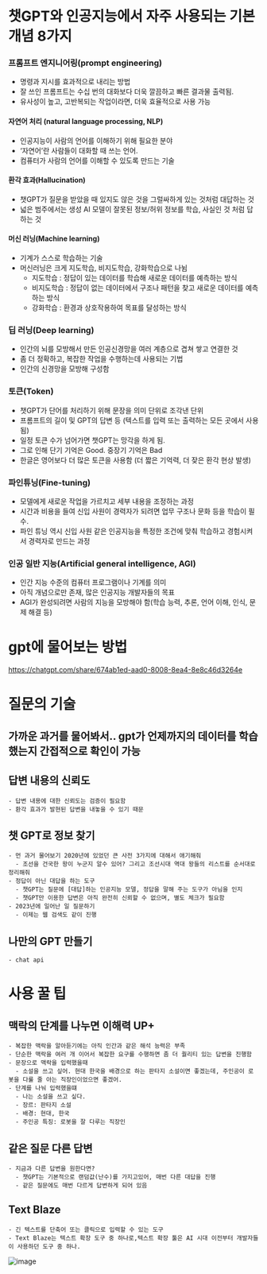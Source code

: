 # 챗GPT와 인공지능에서 자주 사용되는 기본 개념 8가지
### 프롬프트 엔지니어링(prompt engineering)
  - 명령과 지시를 효과적으로 내리는 방법
  - 잘 쓰인 프롬프트는 수십 번의 대화보다 더욱 깔끔하고 빠른 결과물 출력됨.
  - 유사성이 높고, 고반복되는 작업이라면, 더욱 효율적으로 사용 가능
#### 자연어 처리 (natural language processing, NLP)
  - 인공지능이 사람의 언어를 이해하기 위해 필요한 분야
  - ‘자연어’란 사람들이 대화할 때 쓰는 언어.
  - 컴퓨터가 사람의 언어를 이해할 수 있도록 만드는 기술
#### 환각 효과(Hallucination) 
  - 챗GPT가 질문을 받았을 때 있지도 않은 것을 그럴싸하게 있는 것처럼 대답하는 것
  - 넓은 범주에서는 생성 AI 모델이 잘못된 정보/허위 정보를 학습, 사실인 것 처럼 답하는 것
#### 머신 러닝(Machine learning)
  - 기계가 스스로 학습하는 기술
  - 머신러닝은 크게 지도학습, 비지도학습, 강화학습으로 나뉨
    - 지도학습 : 정답이 있는 데이터를 학습해 새로운 데이터를 예측하는 방식
    - 비지도학습 : 정답이 없는 데이터에서 구조나 패턴을 찾고 새로운 데이터를 예측하는 방식
    - 강화학습 : 환경과 상호작용하여 목표를 달성하는 방식

### 딥 러닝(Deep learning)
  - 인간의 뇌를 모방해서 만든 인공신경망을 여러 계층으로 겹쳐 쌓고 연결한 것
  - 좀 더 정확하고, 복잡한 작업을 수행하는데 사용되는 기법
  - 인간의 신경망을 모방해 구성함
### 토큰(Token)
  - 챗GPT가 단어를 처리하기 위해 문장을 의미 단위로 조각낸 단위
  - 프롬프트의 길이 및 GPT의 답변 등   (텍스트를 입력 또는 출력하는 모든 곳에서 사용됨)
  - 일정 토큰 수가 넘어가면 챗GPT는 망각을 하게 됨.
  - 그로 인해 단기 기억은 Good. 중장기 기억은 Bad
  - 한글은 영어보다 더 많은 토큰을 사용함 (더 짧은 기억력, 더 잦은 환각 현상 발생)
### 파인튜닝(Fine-tuning)
  - 모델에게 새로운 작업을 가르치고 세부 내용을 조정하는 과정
  - 시간과 비용을 들여 신입 사원이 경력자가 되려면 업무 구조나 문화 등을 학습이 필수.
  - 파인 튜닝 역시 신입 사원 같은 인공지능을 특정한 조건에 맞춰 학습하고 경험시켜서 경력자로 만드는 과정
### 인공 일반 지능(Artificial general intelligence, AGI)
  - 인간 지능 수준의 컴퓨터 프로그램이나 기계를 의미
  - 아직 개념으로만 존재, 많은 인공지능 개발자들의 목표
  - AGI가 완성되려면 사람의 지능을 모방해야 함(학습 능력, 추론, 언어 이해, 인식, 문제 해결 등)
# gpt에 물어보는 방법
  https://chatgpt.com/share/674ab1ed-aad0-8008-8ea4-8e8c46d3264e
# 질문의 기술
  ## 가까운 과거를 물어봐서.. gpt가 언제까지의 데이터를 학습했는지 간접적으로 확인이 가능
  ## 답변 내용의 신뢰도
    - 답변 내용에 대한 신뢰도는 검증이 필요함
    - 환각 효과가 발현된 답변을 내놓을 수 있기 때문
  ## 챗 GPT로 정보 찾기
    - 먼 과거 물어보기 2020년에 있었던 큰 사전 3가지에 대해서 애기해줘
      - 조선을 건국한 왕이 누군지 알수 있어? 그리고 조선시대 역대 왕들의 리스트를 순서대로 정리해줘
    - 정답이 아닌 대답을 하는 도구
      - 챗GPT는 질문에 [대답]하는 인공지능 모델, 정답을 말해 주는 도구가 아님을 인지
      - 챗GPT만 이용한 답변은 아직 완전히 신뢰할 수 없으며, 별도 체크가 필요함
    - 2023년에 일어난 일 질문하기
      - 이제는 웹 검색도 같이 진행
  ## 나만의 GPT 만들기
    - chat api
# 사용 꿀 팁
  ## 맥락의 단계를 나누면 이해력 UP+
    - 복잡한 맥락을 알아듣기에는 아직 인간과 같은 해석 능력은 부족
    - 단순한 맥락을 여러 개 이어서 복잡한 요구를 수행하면 좀 더 퀄리티 있는 답변을 진행함
    - 문장으로 맥락을 입력했을때
      - 소설을 쓰고 싶어. 현대 한국을 배경으로 하는 판타지 소설이면 좋겠는데, 주인공이 로봇을 다룰 줄 아는 직장인이었으면 좋겠어.
    - 단계를 나눠 입력했을떄
      - 나는 소설을 쓰고 싶다.
      - 장르: 판타지 소설
      - 배경: 현대, 한국
      - 주인공 특징: 로봇을 잘 다루는 직장인
  ## 같은 질문 다른 답변
    - 지금과 다른 답변을 원한다면?
      - 챗GPT는 기본적으로 랜덤값(난수)를 가지고있어, 매번 다른 대답을 진행
      - 같은 질문에도 매번 다르게 답변하게 되어 있음
  ## Text Blaze
    - 긴 텍스트를 단축어 또는 클릭으로 입력할 수 있는 도구
    - Text Blaze는 텍스트 확장 도구 중 하나로,텍스트 확장 툴은 AI 시대 이전부터 개발자들이 사용하던 도구 중 하나.

![image](https://github.com/user-attachments/assets/0abbb686-f527-404e-9a45-65752849fed4)



    
